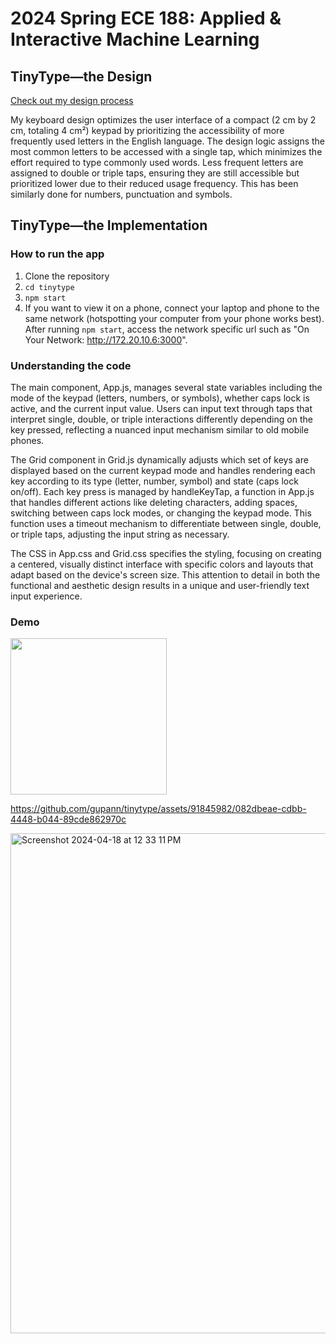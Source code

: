 # 2024 Spring ECE 188: Applied & Interactive Machine Learning

## TinyType—the Design

[Check out my design process](https://docs.google.com/presentation/d/1SPL_SNFfWVUX5HuODdvf05jS8XQfyndW5x2WBPxmhqI/edit?usp=sharing)

My keyboard design optimizes the user interface of a compact (2 cm by 2 cm, totaling 4 cm²) keypad by prioritizing the accessibility of more frequently used letters in the English language. The design logic assigns the most common letters to be accessed with a single tap, which minimizes the effort required to type commonly used words. Less frequent letters are assigned to double or triple taps, ensuring they are still accessible but prioritized lower due to their reduced usage frequency. This has been similarly done for numbers, punctuation and symbols.

## TinyType—the Implementation

### How to run the app
1. Clone the repository 
2. `cd tinytype`
3. `npm start`
4. If you want to view it on a phone, connect your laptop and phone to the same network (hotspotting your computer from your phone works best). After running `npm start`, access the network specific url such as "On Your Network:  http://172.20.10.6:3000".

### Understanding the code
The main component, App.js, manages several state variables including the mode of the keypad (letters, numbers, or symbols), whether caps lock is active, and the current input value. Users can input text through taps that interpret single, double, or triple interactions differently depending on the key pressed, reflecting a nuanced input mechanism similar to old mobile phones.

The Grid component in Grid.js dynamically adjusts which set of keys are displayed based on the current keypad mode and handles rendering each key according to its type (letter, number, symbol) and state (caps lock on/off). Each key press is managed by handleKeyTap, a function in App.js that handles different actions like deleting characters, adding spaces, switching between caps lock modes, or changing the keypad mode. This function uses a timeout mechanism to differentiate between single, double, or triple taps, adjusting the input string as necessary.

The CSS in App.css and Grid.css specifies the styling, focusing on creating a centered, visually distinct interface with specific colors and layouts that adapt based on the device's screen size. This attention to detail in both the functional and aesthetic design results in a unique and user-friendly text input experience.

### Demo
<img src="https://github.com/gupann/tinytype/assets/91845982/51a7dec3-f1c6-4d6d-a842-4f453a0d21e1" width="250" >

https://github.com/gupann/tinytype/assets/91845982/082dbeae-cdbb-4448-b044-89cde862970c

<img width="800" alt="Screenshot 2024-04-18 at 12 33 11 PM" src="https://github.com/gupann/tinytype/assets/91845982/9b12b0c3-e72a-4310-91af-89916c7bc246">
